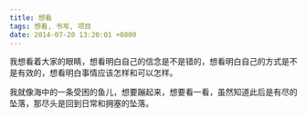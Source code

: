 ```yaml
---
title: 想看
tags: 想看, 书写, 项目
date: 2014-07-20 13:20:01 +0800
---
```



我想看着大家的眼睛，想看明白自己的信念是不是错的，想看明白自己的方式是不是有效的，想看明白事情应该怎样和可以怎样。

我就像海中的一条受困的鱼儿，想要蹦起来，想要看一看，虽然知道此后是有尽的坠落，那尽头是回到日常和拥塞的坠落。

